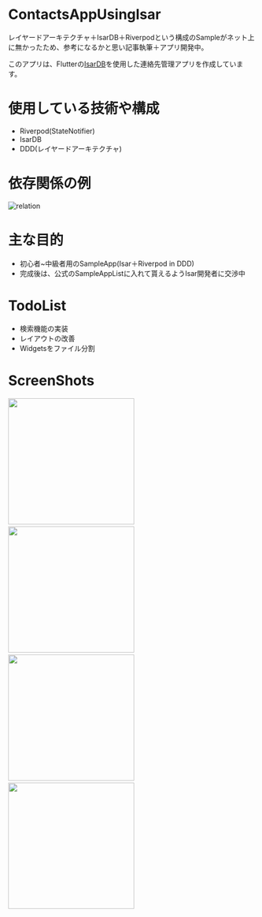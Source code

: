 # ContactsAppUsingIsar

レイヤードアーキテクチャ＋IsarDB＋Riverpodという構成のSampleがネット上に無かったため、参考になるかと思い記事執筆＋アプリ開発中。

このアプリは、Flutterの[IsarDB](https://github.com/isar/isar)を使用した連絡先管理アプリを作成しています。

# 使用している技術や構成
- Riverpod(StateNotifier)
- IsarDB
- DDD(レイヤードアーキテクチャ)

# 依存関係の例
![relation](https://user-images.githubusercontent.com/42883378/202861865-ba1ee5f1-d2af-425e-9972-1ab39da265b5.png)

# 主な目的
- 初心者~中級者用のSampleApp(Isar＋Riverpod in DDD)
- 完成後は、公式のSampleAppListに入れて貰えるようIsar開発者に交渉中

# TodoList
- 検索機能の実装
- レイアウトの改善
- Widgetsをファイル分割

# ScreenShots
<img src="https://user-images.githubusercontent.com/42883378/202862398-0e62fc87-a519-4d74-b7b3-cee542eee6c0.png" width="256">　<img src="https://user-images.githubusercontent.com/42883378/202862401-535691b1-bc6a-4b10-8205-76660f519f6a.png" width="256">　<img src="https://user-images.githubusercontent.com/42883378/202862403-ce1b4b1b-b8eb-446a-a3d6-54df589b1aa1.png" width="256">　<img src="https://user-images.githubusercontent.com/42883378/202862408-63216915-065b-4d1f-8dab-58145e3aec14.png" width="256">



